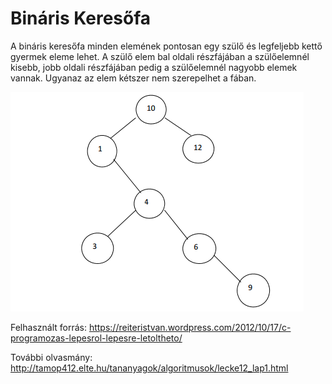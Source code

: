 # Bináris Keresőfa


A bináris keresőfa minden elemének pontosan egy szülő és legfeljebb kettő gyermek eleme lehet.
A szülő elem bal oldali részfájában a szülőelemnél kisebb, jobb oldali részfájában pedig a szülőelemnél nagyobb elemek vannak.
Ugyanaz az elem kétszer nem szerepelhet a fában.

![Alt text](keresofa.png?raw=true "Példa")


Felhasznált forrás: https://reiteristvan.wordpress.com/2012/10/17/c-programozas-lepesrol-lepesre-letoltheto/

További olvasmány: http://tamop412.elte.hu/tananyagok/algoritmusok/lecke12_lap1.html
